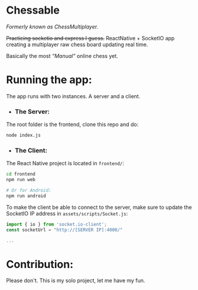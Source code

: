 # Chessable
_Formerly known as ChessMultiplayer._

~~Practicing socketio and express I guess.~~ ReactNative + SocketIO app creating a multiplayer raw chess board updating real time.

Basically the most _“Manual”_ online chess yet.

# Running the app:
The app runs with two instances. A server and a client.
- ### The Server:
The root folder is the frontend, clone this repo and do:

```bash
node index.js
```
- ### The Client:
The React Native project is located in `frontend/`:

```bash
cd frontend
npm run web

# Or for Android:
npm run android
```

To make the client be able to connect to the server, make sure to update the SocketIO IP address in `assets/scripts/Socket.js`:

```javascript
import { io } from 'socket.io-client';
const socketUrl = "http://[SERVER IP]:4000/"

...
```

# Contribution:
Please don't. This is my solo project, let me have my fun.
